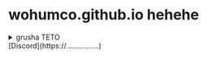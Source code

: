 # wohumco.github.io hehehe
<details>
<summary> grusha TETO </summary>
  shrimp
</details>
[Discord](https://................)
